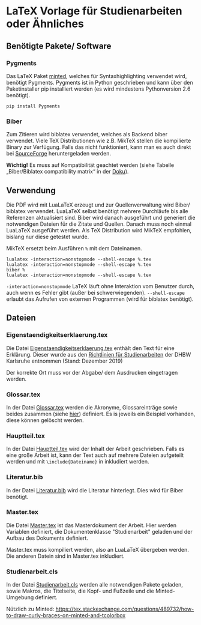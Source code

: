 
# LaTeX Vorlage für Studienarbeiten oder Ähnliches

## Benötigte Pakete/ Software

### Pygments
Das LaTeX Paket [minted][Minted], welches für Syntaxhighlighting verwendet wird, benötigt Pygments. Pygments ist in Python geschrieben und kann über den Paketinstaller pip installiert werden (es wird mindestens Pythonversion 2.6 benötigt).
```
pip install Pygments
``` 

### Biber
Zum Zitieren wird biblatex verwendet, welches als Backend biber verwendet. Viele TeX Distributionen wie z.B. MikTeX stellen die kompilierte Binary zur Verfügung. Falls das nicht funktioniert, kann man es auch direkt bei [SourceForge][Biber_download] heruntergeladen werden.

**Wichtig!** Es muss auf Kompatibilität geachtet werden (siehe Tabelle „Biber/Biblatex compatibility matrix“  in der [Doku][Biber]).


## Verwendung
Die PDF wird mit LuaLaTeX erzeugt und zur Quellenverwaltung wird Biber/ biblatex verwendet. LuaLaTeX selbst benötigt mehrere Durchläufe bis alle Referenzen aktualisiert sind. Biber wird danach ausgeführt und generiert die notwendigen Dateien für die Zitate und Quellen. Danach muss noch einmal LuaLaTeX ausgeführt werden.
Als TeX Distribution wird MikTeX empfohlen, bislang nur diese getestet wurde.

MikTeX ersetzt beim Ausführen `%` mit dem Dateinamen.
```
lualatex -interaction=nonstopmode --shell-escape %.tex
lualatex -interaction=nonstopmode --shell-escape %.tex
biber %
lualatex -interaction=nonstopmode --shell-escape %.tex
```
`-interaction=nonstopmode` LaTeX läuft ohne Interaktion vom Benutzer durch, auch wenn es Fehler gibt (außer bei schwerwiegenden).
`--shell-escape`  erlaubt das Aufrufen von externen Programmen (wird für biblatex benötigt).

## Dateien

### Eigenstaendigkeitserklaerung.tex
Die Datei [Eigenstaendigkeitserklaerung.tex][Eigenstaendigkeitserklaerung] enthält den Text für eine Erklärung.
Dieser wurde aus den [Richtlinien für Studienarbeiten][1] der DHBW Karlsruhe entnommen (Stand: Dezember 2019)

Der korrekte Ort muss vor der Abgabe/ dem Ausdrucken eingetragen werden.


### Glossar.tex
In der Datei [Glossar.tex][Glossar] werden die Akronyme, Glossareinträge sowie beides zusammen (siehe [hier][acronym_glossary]) definiert.
Es is jeweils ein Beispiel vorhanden, diese können gelöscht werden.


### Hauptteil.tex
In der Datei [Hauptteil.tex][Hauptteil] wird der Inhalt der Arbeit geschrieben. Falls es eine große Arbeit ist, kann der Text auch auf mehrere Dateien aufgeteilt werden und mit `\include{Dateiname}` in inkludiert werden.


### Literatur.bib
In der Datei [Literatur.bib][Literatur] wird die Literatur hinterlegt. Dies wird für Biber benötigt.


### Master.tex
Die Datei [Master.tex][Master] ist das Masterdokument der Arbeit. Hier werden Variablen definiert, die Dokumentenklasse "Studienarbeit" geladen und der Aufbau des Dokuments definiert.

Master.tex muss kompiliert werden, also an LuaLaTeX übergeben werden. Die anderen Datein sind in Master.tex inkludiert.


### Studienarbeit.cls
In der Datei [Studienarbeit.cls][Studienarbeit] werden alle notwendigen Pakete geladen, sowie Makros, die Titelseite, die Kopf- und Fußzeile und die Minted-Umgebung definiert.

Nützlich zu Minted: https://tex.stackexchange.com/questions/489732/how-to-draw-curly-braces-on-minted-and-tcolorbox

<!-- (Links/ Quellen) -->
[Minted]: https://ctan.kako-dev.de/macros/latex/contrib/minted/minted.pdf
[Biber]: https://mirror.informatik.hs-fulda.de/tex-archive/biblio/biber/documentation/biber.pdf
[Biber_download]: https://sourceforge.net/projects/biblatex-biber/
[Eigenstaendigkeitserklaerung]: https://github.com/Marius202/LaTeX_Vorlage/blob/master/Eigenstaendigkeitserklaerung.tex
[Glossar]: https://github.com/Marius202/LaTeX_Vorlage/blob/master/Glossar.tex
[Hauptteil]: https://github.com/Marius202/LaTeX_Vorlage/blob/master/Hauptteil.tex
[Literatur]: https://github.com/Marius202/LaTeX_Vorlage/blob/master/Literatur.bib
[Master]: https://github.com/Marius202/LaTeX_Vorlage/blob/master/Master.tex
[Studienarbeit]: https://github.com/Marius202/LaTeX_Vorlage/blob/master/Studienarbeit.cls
[acronym_glossary]: https://tex.stackexchange.com/questions/8946/how-to-combine-acronym-and-glossary
[1]: https://www.dhbw.de/fileadmin/user_upload/Dokumente/Dokumente_fuer_Studierende/191212_Leitlinien_Praxismodule_Studien_Bachelorarbeiten.pdf (Richtlinien für Studienarbeiten)
